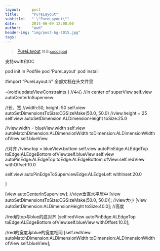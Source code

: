 ```yaml
---
layout:     post
title:      "PureLayout"
subtitle:   " \"PureLayout\""
date:       2014-06-09 12:00:00
author:     "awd"
header-img: "img/post-bg-2015.jpg"
tags:
---
```

>[PureLayout](https://github.com/PureLayout/PureLayout)
><small>目录:[cocoapod](/2014/06/09/cocoapod-cocoapod)</small>

 支持swift和OC

pod init
in Podfile
	pod ‘PureLayout'
pod install


#import “PureLayout.h"
全部文档在头文件里

-(void)updateViewConstraints
{
//中心
//in center of superView
self.view autoCenterInSuperview

//长、宽
//width:50, height: 50
self.view autoSetDimensionsToSize:CGSizeMake(50.0, 50.0)
//view.height = 25
self.view autoSetDimension:ALDimensionHeight toSize:25.0


//view.width = blueView.width
self.view autoMatchDimension:ALDimensionWidth toDimension:ALDimensionWidth ofView:self.blueView

//对齐
//view.top = blueView.bottom
self.view autoPinEdge:ALEdgeTop toEdge:ALEdgeBottom ofView:self.blueView
self.view  autoPinEdge:ALEdgeTop toEdge:ALEdgeBottom ofView:self.redView withOffset:10.0


self.view  autoPinEdgeToSuperviewEdge:ALEdgeLeft withInset:20.0


}

[view autoCenterInSuperview];					//view垂直水平居中
[view autoSetDimensionsToSize:CGSizeMake(50.0, 50.0)];		//view大小
[view autoSetDimension:ALDimensionHeight toSize:40.0];		//高度

//red的top与blue的底对齐
[self.redView autoPinEdge:ALEdgeTop toEdge:ALEdgeBottom ofView:self.blueView withOffset:10.0];

//red的宽度与blue的宽度相同
[self.redView autoMatchDimension:ALDimensionWidth toDimension:ALDimensionWidth ofView:self.blueView];



